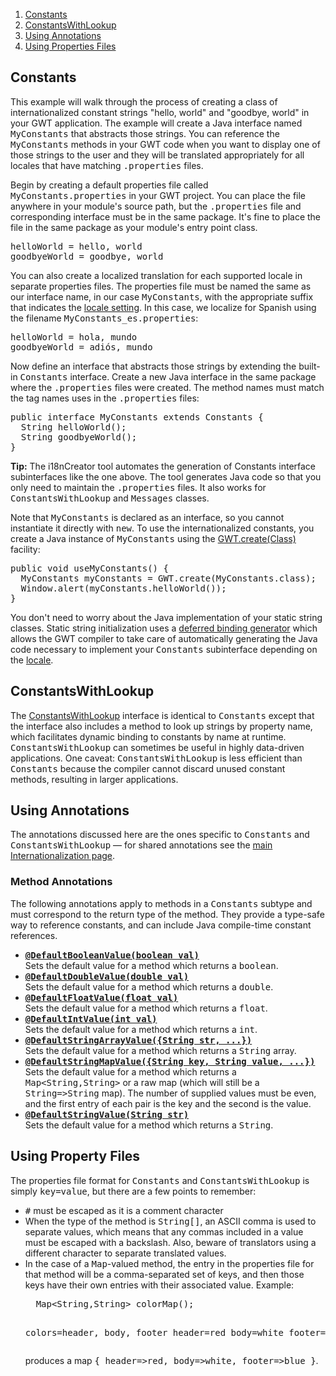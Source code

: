 <style type="text/css"> .TODO { background-color: yellow; } </style>

<ol class="toc" id="pageToc">
  <li><a href="#Constants">Constants</a></li>
  <li><a href="#ConstantsWithLookup">ConstantsWithLookup</a></li>
  <li><a href="#ConstantsAnnotations">Using Annotations</a></li>
  <li><a href="#ConstantsProperties">Using Properties Files</a></li>
</ol>


<h2 id="Constants">Constants</h2>

<p>This example will walk through the process of creating a class of internationalized constant strings &quot;hello, world&quot; and &quot;goodbye, world&quot; in your GWT application. The example
will create a Java interface named <tt>MyConstants</tt> that abstracts those strings. You can reference the <tt>MyConstants</tt> methods in your GWT code when you want to display
one of those strings to the user and they will be translated appropriately for all locales that have matching <tt>.properties</tt> files.</p>

<p>Begin by creating a default properties file called <tt>MyConstants.properties</tt> in your GWT project. You can place the file anywhere in your module's source path, but the
<tt>.properties</tt> file and corresponding interface must be in the same package. It's fine to place the file in the same package as your module's entry point class.</p>

<pre>
helloWorld = hello, world
goodbyeWorld = goodbye, world
</pre>

<p>You can also create a localized translation for each supported locale in separate properties files. The properties file must be named the same as our interface name, in our
case <tt>MyConstants</tt>, with the appropriate suffix that indicates the <a href="DevGuideI18nLocale.html#LocaleSpecifying">locale setting</a>. In this case, we localize
for Spanish using the filename <tt>MyConstants_es.properties</tt>:</p>

<pre>
helloWorld = hola, mundo
goodbyeWorld = adiós, mundo
</pre>

<p>Now define an interface that abstracts those strings by extending the built-in <tt>Constants</tt> interface. Create a new Java interface in the same package where the
<tt>.properties</tt> files were created. The method names must match the tag names uses in the <tt>.properties</tt> files:</p>

<pre class="prettyprint">
public interface MyConstants extends Constants {
  String helloWorld();
  String goodbyeWorld();
}
</pre>

<p class="note"><strong>Tip:</strong> The i18nCreator tool automates the generation of Constants interface subinterfaces like the one above. The tool generates Java code so that you only need to
maintain the <tt>.properties</tt> files. It also works for <tt>ConstantsWithLookup</tt> and <tt>Messages</tt> classes.</p>

<p>Note that <tt>MyConstants</tt> is declared as an interface, so you cannot instantiate it directly with <tt>new</tt>. To use the internationalized constants, you create a Java
instance of <tt>MyConstants</tt> using the <a href="/javadoc/latest/com/google/gwt/core/client/GWT.html#create(java.lang.Class)">GWT.create(Class)</a> facility:</p>

<pre class="prettyprint">
public void useMyConstants() {
  MyConstants myConstants = GWT.create(MyConstants.class);
  Window.alert(myConstants.helloWorld());
}
</pre>

<p>You don't need to worry about the Java implementation of your static string classes. Static string initialization uses a <a href="DevGuideCodingBasics.html#DevGuideDeferredBinding">deferred binding generator</a> which allows the GWT
compiler to take care of automatically generating the Java code necessary to implement your <tt>Constants</tt> subinterface depending on the <a href="DevGuideI18nLocale.html">locale</a>.</p>

<h2 id="ConstantsWithLookup">ConstantsWithLookup</h2>

<p>The <a href="/javadoc/latest/com/google/gwt/i18n/client/ConstantsWithLookup.html">ConstantsWithLookup</a> interface is
identical to <tt>Constants</tt> except that the interface also includes a method to look up strings by property name, which facilitates dynamic binding to constants by name at
runtime. <tt>ConstantsWithLookup</tt> can sometimes be useful in highly data-driven applications. One caveat: <tt>ConstantsWithLookup</tt> is less efficient than
<tt>Constants</tt> because the compiler cannot discard unused constant methods,
resulting in larger applications.</p>

<h2 id="ConstantsAnnotations">Using Annotations</h2>

<p>The annotations discussed here are the ones specific to <tt>Constants</tt>
and <tt>ConstantsWithLookup</tt> &mdash; for shared annotations see the <a
href="DevGuideI18n.html#DevGuideAnnotations">main Internationalization
page</a>.</p>

<h3>Method Annotations</h3>
<p>The following annotations apply to methods in a <tt>Constants</tt> subtype
and must correspond to the return type of the method.  They provide a type-safe
way to reference constants, and can include Java compile-time constant
references.
<ul>
<li><strong><tt><a
href="/javadoc/latest/com/google/gwt/i18n/client/Constants.DefaultBooleanValue.html">@DefaultBooleanValue(boolean val)</a></tt></strong><br/>
Sets the default value for a method which returns a <tt>boolean</tt>.</li>
<li><strong><tt><a
href="/javadoc/latest/com/google/gwt/i18n/client/Constants.DefaultDoubleValue.html">@DefaultDoubleValue(double val)</a></tt></strong><br/>
Sets the default value for a method which returns a <tt>double</tt>.</li>
<li><strong><tt><a
href="/javadoc/latest/com/google/gwt/i18n/client/Constants.DefaultFloatValue.html">@DefaultFloatValue(float val)</a></tt></strong><br/>
Sets the default value for a method which returns a <tt>float</tt>.</li>
<li><strong><tt><a
href="/javadoc/latest/com/google/gwt/i18n/client/Constants.DefaultIntValue.html">@DefaultIntValue(int val)</a></tt></strong><br/>
Sets the default value for a method which returns a <tt>int</tt>.</li>
<li><strong><tt><a
href="/javadoc/latest/com/google/gwt/i18n/client/Constants.DefaultStringArrayValue.html">@DefaultStringArrayValue({String str, ...})</a></tt></strong><br/>
Sets the default value for a method which returns a <tt>String</tt> array.</li>
<li><strong><tt><a
href="/javadoc/latest/com/google/gwt/i18n/client/Constants.DefaultStringMapValue.html">@DefaultStringMapValue({String key, String value,
...})</a></tt></strong><br/>
Sets the default value for a method which returns a
<tt>Map&lt;String,String&gt;</tt> or a raw map (which will still be a
<tt>String=&gt;String</tt> map).  The number of supplied values must be even,
and the first entry of each pair is the key and the second is the value.</li>
<li><strong><tt><a
href="/javadoc/latest/com/google/gwt/i18n/client/Constants.DefaultStringValue.html">@DefaultStringValue(String str)</a></tt></strong><br/>
Sets the default value for a method which returns a <tt>String</tt>.</li>
</ul>

<h2 id="ConstantsProperties">Using Property Files</h2>

<p>The properties file format for <tt>Constants</tt> and
<tt>ConstantsWithLookup</tt> is simply <tt>key=value</tt>, but there are a few
points to remember:
<ul>
  <li><tt>#</tt> must be escaped as it is a comment character</li>
  <li>When the type of the method is <tt>String[]</tt>, an ASCII comma is used
  to separate values, which means that any commas included in a value must be
  escaped with a backslash.  Also, beware of translators using a different
  character to separate translated values.</li>
  <li>In the case of a <tt>Map</tt>-valued method, the entry in the properties
  file for that method will be a comma-separated set of keys, and then those
  keys have their own entries with their associated value.  Example:
  <pre class="prettyprint">
  Map&lt;String,String&gt; colorMap();

  colors=header, body, footer
  header=red
  body=white
  footer=blue
  </pre><p/>
produces a map <tt>{ header=&gt;red, body=&gt;white, footer=&gt;blue
}</tt>.</li>
</ul>